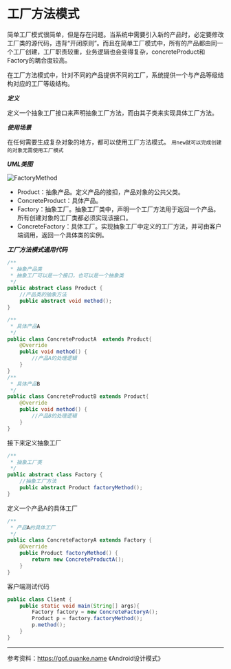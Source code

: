 # 工厂方法模式
简单工厂模式很简单，但是存在问题。当系统中需要引入新的产品时，必定要修改工厂类的源代码，违背“开闭原则”。而且在简单工厂模式中，所有的产品都由同一个工厂创建，工厂职责较重，业务逻辑也会变得复杂，concreteProduct和Factory的耦合度较高。

在工厂方法模式中，针对不同的产品提供不同的工厂，系统提供一个与产品等级结构对应的工厂等级结构。

***定义***

定义一个抽象工厂接口来声明抽象工厂方法，而由其子类来实现具体工厂方法。

***使用场景***

在任何需要生成复杂对象的地方，都可以使用工厂方法模式。
`用new就可以完成创建的对象无需使用工厂模式`

***UML类图***

![FactoryMethod](http://img.blog.csdn.net/20130712101002890?watermark/2/text/aHR0cDovL2Jsb2cuY3Nkbi5uZXQvTG92ZUxpb24=/font/5a6L5L2T/fontsize/400/fill/I0JBQkFCMA==/dissolve/70/gravity/SouthEast)

* Product：抽象产品。定义产品的接扣，产品对象的公共父类。
* ConcreteProduct：具体产品。
* Factory：抽象工厂。抽象工厂类中，声明一个工厂方法用于返回一个产品。所有创建对象的工厂类都必须实现该接口。
* ConcreteFactory：具体工厂。实现抽象工厂中定义的工厂方法，并可由客户端调用，返回一个具体类的实例。

***工厂方法模式通用代码***
```java
/**
 * 抽象产品类 
 * 抽象工厂可以是一个接口，也可以是一个抽象类
 */
public abstract class Product {
    //产品类的抽象方法
    public abstract void method();
}
```
```java
/**
 * 具体产品A 
 */
public class ConcreteProductA  extends Product{
    @Override
    public void method() {
        //产品A的处理逻辑
    }
}
/**
 * 具体产品B
 */
public class ConcreteProductB extends Product{
    @Override
    public void method() {
        //产品B的处理逻辑
    }
}
```
接下来定义抽象工厂
```java
/**
 * 抽象工厂类
 */
public abstract class Factory {
    //抽象工厂方法
    public abstract Product factoryMethod();
}
```
定义一个产品A的具体工厂
```java
/**
 * 产品A的具体工厂
 */
public class ConcreteFactoryA extends Factory {
    @Override
    public Product factoryMethod() {
        return new ConcreteProductA();
    }
}
```
客户端测试代码
```java
public class Client {
    public static void main(String[] args){
        Factory factory = new ConcreteFactoryA();
        Product p = factory.factoryMethod();
        p.method();
    }
}
```

---------------------------------------------------------------------
参考资料：https://gof.quanke.name 《Android设计模式》
